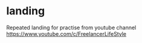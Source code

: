 # landing
Repeated landing for practise from youtube channel https://www.youtube.com/c/FreelancerLifeStyle
